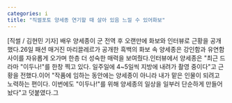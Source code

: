 ```yaml
---
categories: i
title: "직썰포토 양세종 연기할 때 살아 있음 느낄 수 있어화보"
---
```

[직썰 / 김현민 기자] 배우 양세종이 군 전역 후 오랜만에 화보와 인터뷰로 근황을 공개했다.26일 패션 매거진 마리끌레르가 공개한 흑백의 화보 속 양세종은 강인함과 유연함 사이를 자유롭게 오가며 한층 더 성숙한 매력을 보여줬다.인터뷰에서 양세종은 "최근 드라마 "이두나!"를 한창 찍고 있다. 일주일에 4~5일씩 지방에 내려가 촬영 중이다"고 근황을 전했다.이어 "작품에 임하는 동안에는 양세종이 아니라 내가 맡은 인물이 되려고 노력하는 편이다. 이번에도 "이두나!"를 위해 양세종의 일상을 일부러 단순하게 만들어 놨다"고 덧붙였다.그